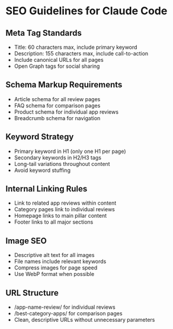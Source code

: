 # SEO Guidelines for Claude Code

## Meta Tag Standards
- Title: 60 characters max, include primary keyword
- Description: 155 characters max, include call-to-action
- Include canonical URLs for all pages
- Open Graph tags for social sharing

## Schema Markup Requirements
- Article schema for all review pages
- FAQ schema for comparison pages
- Product schema for individual app reviews
- Breadcrumb schema for navigation

## Keyword Strategy
- Primary keyword in H1 (only one H1 per page)
- Secondary keywords in H2/H3 tags
- Long-tail variations throughout content
- Avoid keyword stuffing

## Internal Linking Rules
- Link to related app reviews within content
- Category pages link to individual reviews
- Homepage links to main pillar content
- Footer links to all major sections

## Image SEO
- Descriptive alt text for all images
- File names include relevant keywords
- Compress images for page speed
- Use WebP format when possible

## URL Structure
- /app-name-review/ for individual reviews
- /best-category-apps/ for comparison pages
- Clean, descriptive URLs without unnecessary parameters
